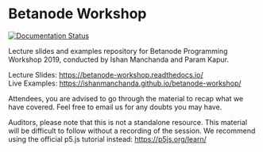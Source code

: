 # Betanode Workshop
[![Documentation Status](https://readthedocs.org/projects/betanode-workshop/badge/?version=latest)](https://betanode-workshop.readthedocs.io/?badge=latest)

Lecture slides and examples repository for Betanode Programming Workshop 2019,
conducted by Ishan Manchanda and Param Kapur.

Lecture Slides: https://betanode-workshop.readthedocs.io/  
Live Examples: https://ishanmanchanda.github.io/betanode-workshop/

Attendees, you are advised to go through the material to recap what we have covered.
Feel free to email us for any doubts you may have.

Auditors, please note that this is not a standalone resource.
This material will be difficult to follow without a recording of the session.
We recommend using the official p5.js tutorial instead: https://p5js.org/learn/
